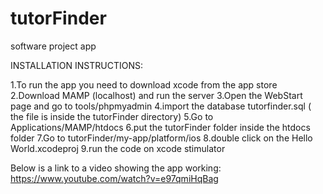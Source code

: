 # tutorFinder
software project app


INSTALLATION INSTRUCTIONS:

1.To run the app you need to download xcode from the app store
2.Download MAMP (localhost) and run the server
3.Open the WebStart page and go to tools/phpmyadmin
4.import the database tutorfinder.sql ( the file is inside the tutorFinder directory)
5.Go to Applications/MAMP/htdocs
6.put the tutorFinder folder inside the htdocs folder
7.Go to tutorFinder/my-app/platform/ios
8.double click on the Hello World.xcodeproj
9.run the code on xcode stimulator


Below is a link to a video showing the app working:
https://www.youtube.com/watch?v=e97qmiHqBag 

